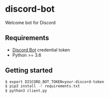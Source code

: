 # discord-bot
Welcome bot for Discord

## Requirements
- [Discord Bot](https://discord.com/developers/applications) credential token
- Python >= 3.6

## Getting started
```bash
$ export DISCORD_BOT_TOKEN=your-discord-token
$ pip3 install -r requirements.txt
$ python3 client.py
```
